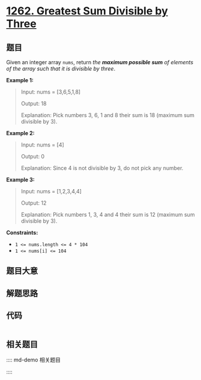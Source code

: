 # [1262. Greatest Sum Divisible by Three](https://leetcode.com/problems/greatest-sum-divisible-by-three/)

## 题目

Given an integer array `nums`, return _the **maximum possible sum** of
elements of the array such that it is divisible by three_.



**Example 1:**

> Input: nums = [3,6,5,1,8]
> 
> Output: 18
> 
> Explanation: Pick numbers 3, 6, 1 and 8 their sum is 18 (maximum sum divisible by 3).

**Example 2:**

> Input: nums = [4]
> 
> Output: 0
> 
> Explanation: Since 4 is not divisible by 3, do not pick any number.

**Example 3:**

> Input: nums = [1,2,3,4,4]
> 
> Output: 12
> 
> Explanation: Pick numbers 1, 3, 4 and 4 their sum is 12 (maximum sum divisible by 3).

**Constraints:**

  * `1 <= nums.length <= 4 * 104`
  * `1 <= nums[i] <= 104`


## 题目大意

## 解题思路

## 代码

```javascript

```

## 相关题目

:::: md-demo 相关题目

::::
